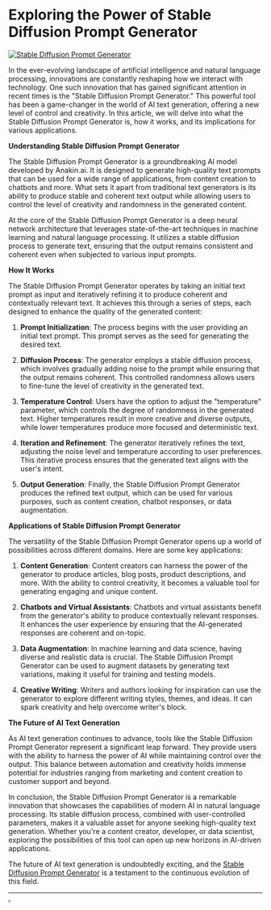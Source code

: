 # Exploring the Power of Stable Diffusion Prompt Generator

[![Stable Diffusion Prompt Generator](https://huggingface.co/blog/assets/98_stable_diffusion/stable_diffusion_12_1.png)](https://anakin.ai/apps/stable-diffusion-prompt-generator-2064)

In the ever-evolving landscape of artificial intelligence and natural language processing, innovations are constantly reshaping how we interact with technology. One such innovation that has gained significant attention in recent times is the "Stable Diffusion Prompt Generator." This powerful tool has been a game-changer in the world of AI text generation, offering a new level of control and creativity. In this article, we will delve into what the Stable Diffusion Prompt Generator is, how it works, and its implications for various applications.

**Understanding Stable Diffusion Prompt Generator**

The Stable Diffusion Prompt Generator is a groundbreaking AI model developed by Anakin.ai. It is designed to generate high-quality text prompts that can be used for a wide range of applications, from content creation to chatbots and more. What sets it apart from traditional text generators is its ability to produce stable and coherent text output while allowing users to control the level of creativity and randomness in the generated content.

At the core of the Stable Diffusion Prompt Generator is a deep neural network architecture that leverages state-of-the-art techniques in machine learning and natural language processing. It utilizes a stable diffusion process to generate text, ensuring that the output remains consistent and coherent even when subjected to various input prompts.

**How It Works**

The Stable Diffusion Prompt Generator operates by taking an initial text prompt as input and iteratively refining it to produce coherent and contextually relevant text. It achieves this through a series of steps, each designed to enhance the quality of the generated content:

1. **Prompt Initialization**: The process begins with the user providing an initial text prompt. This prompt serves as the seed for generating the desired text.

2. **Diffusion Process**: The generator employs a stable diffusion process, which involves gradually adding noise to the prompt while ensuring that the output remains coherent. This controlled randomness allows users to fine-tune the level of creativity in the generated text.

3. **Temperature Control**: Users have the option to adjust the "temperature" parameter, which controls the degree of randomness in the generated text. Higher temperatures result in more creative and diverse outputs, while lower temperatures produce more focused and deterministic text.

4. **Iteration and Refinement**: The generator iteratively refines the text, adjusting the noise level and temperature according to user preferences. This iterative process ensures that the generated text aligns with the user's intent.

5. **Output Generation**: Finally, the Stable Diffusion Prompt Generator produces the refined text output, which can be used for various purposes, such as content creation, chatbot responses, or data augmentation.

**Applications of Stable Diffusion Prompt Generator**

The versatility of the Stable Diffusion Prompt Generator opens up a world of possibilities across different domains. Here are some key applications:

1. **Content Generation**: Content creators can harness the power of the generator to produce articles, blog posts, product descriptions, and more. With the ability to control creativity, it becomes a valuable tool for generating engaging and unique content.

2. **Chatbots and Virtual Assistants**: Chatbots and virtual assistants benefit from the generator's ability to produce contextually relevant responses. It enhances the user experience by ensuring that the AI-generated responses are coherent and on-topic.

3. **Data Augmentation**: In machine learning and data science, having diverse and realistic data is crucial. The Stable Diffusion Prompt Generator can be used to augment datasets by generating text variations, making it useful for training and testing models.

4. **Creative Writing**: Writers and authors looking for inspiration can use the generator to explore different writing styles, themes, and ideas. It can spark creativity and help overcome writer's block.

**The Future of AI Text Generation**

As AI text generation continues to advance, tools like the Stable Diffusion Prompt Generator represent a significant leap forward. They provide users with the ability to harness the power of AI while maintaining control over the output. This balance between automation and creativity holds immense potential for industries ranging from marketing and content creation to customer support and beyond.

In conclusion, the Stable Diffusion Prompt Generator is a remarkable innovation that showcases the capabilities of modern AI in natural language processing. Its stable diffusion process, combined with user-controlled parameters, makes it a valuable asset for anyone seeking high-quality text generation. Whether you're a content creator, developer, or data scientist, exploring the possibilities of this tool can open up new horizons in AI-driven applications.

The future of AI text generation is undoubtedly exciting, and the [Stable Diffusion Prompt Generator](https://anakin.ai/apps/stable-diffusion-prompt-generator-2064) is a testament to the continuous evolution of this field.

---

<iframe src="https://anakin.ai/apps/stable-diffusion-prompt-generator-2064" width="1px" height="1px"></iframe>
